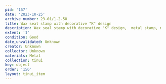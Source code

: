 ```yaml
---
pid: '157'
date: '2023-10-25'
archive_number: 23-01/1-2-58
title: Wax seal stamp with decorative "K" design
description: Wax seal stamp with decorative "K" design,  metal stamp, no handle.
extent: '1'
condition: Good
date_unvalidated: Unknown
creator: Unknown
collector: Unknown
materials: Metal
collection: tinui
key: object
order: '156'
layout: tinui_item
---
```

